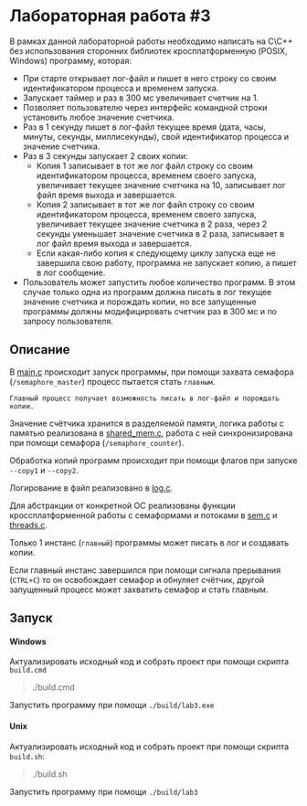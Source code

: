 # Лабораторная работа #3

В рамках данной лабораторной работы необходимо написать на C\C++ без использования сторонних библиотек кросплатформенную (POSIX, Windows) программу, которая:
- При старте открывает лог-файл и пишет в него строку со своим идентификатором процесса и временем запуска.
- Запускает таймер и раз в 300 мс увеличивает счетчик на 1.
- Позволяет пользователю через интерфейс командной строки установить любое значение счетчика.
- Раз в 1 секунду пишет в лог-файл текущее время (дата, часы, минуты, секунды, миллисекунды), свой идентификатор процесса и значение счетчика.
- Раз в 3 секунды запускает 2 своих копии:
    - Копия 1 записывает в тот же лог файл строку со своим идентификатором процесса, временем своего запуска, увеличивает текущее значение счетчика на 10, 
    записывает лог файл время выхода и завершается.
    - Копия 2 записывает в тот же лог файл строку со своим идентификатором процесса, временем своего запуска, увеличивает текущее значение счетчика в 2 раза, через 2 секунды уменьшает значение счетчика в 2 раза, записывает в лог файл время выхода и завершается.
    - Если какая-либо копия к следующему циклу запуска еще не завершила свою работу, программа не запускает копию, а пишет в лог сообщение.
- Пользователь может запустить любое количество программ. В этом случае только одна из программ должна писать в лог текущее значение счетчика и порождать копии, но все запущенные программы должны модифицировать счетчик раз в 300 мс и по запросу пользователя.
## Описание
В [main.c](main.c) происходит запуск программы, при помощи захвата семафора (`/semaphore_master`) процесс пытается стать `главным`.

```Главный процесс получает возможность писать в лог-файл и порождать копии.```

Значение счётчика хранится в разделяемой памяти, логика работы с памятью реализована в [shared_mem.c](shared_mem.c), работа с ней синхронизирована при помощи семафора (`/semaphore_counter`).

Обработка копий программ происходит при помощи флагов при запуске `--copy1` и `--copy2`.

Логирование в файл реализовано в [log.c](log.c).

Для абстракции от конкретной ОС реализованы функции кроссплатформенной работы с семаформами и потоками в [sem.c](sem.c) и [threads.c](threads.c).

Только 1 инстанс (`главный`) программы может писать в лог и создавать копии.

Если главный инстанс завершился при помощи сигнала прерывания (`CTRL+C`) то он освобождает семафор и обнуляет счётчик, другой запущенный процесс может захватить семафор и стать главным.
## Запуск

#### Windows
Актуализировать исходный код и собрать проект при помощи скрипта `build.cmd`
> ./build.cmd

Запустить программу при помощи `./build/lab3.exe`

#### Unix
Актуализировать исходный код и собрать проект при помощи скрипта `build.sh`:
> ./build.sh

Запустить программу при помощи `./build/lab3`
